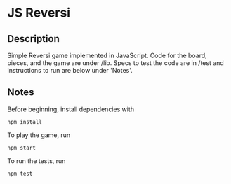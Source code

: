 # JS Reversi

## Description

Simple Reversi game implemented in JavaScript. Code for the board,
pieces, and the game are under /lib. Specs to test the code are in /test
and instructions to run are below under 'Notes'. 

## Notes

Before beginning, install dependencies with

```
npm install
```

To play the game, run

    npm start

To run the tests, run

    npm test
